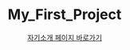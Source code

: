<div align = center>

# My_First_Project

<a href="https://ignacioseo.github.io/my-first-project/">자기소개 페이지 바로가기</a>

</div>
